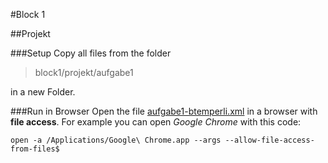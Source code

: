 #Block 1

##Projekt

###Setup
Copy all files from the folder
> block1/projekt/aufgabe1

in a new Folder.

###Run in Browser
Open the file [aufgabe1-btemperli.xml](https://github.com/btemperli/fhnw-dbc/blob/master/block1/projekt/aufgabe1/aufgabe1-btemperli.xml)
in a browser with **file access**. For example you can open *Google Chrome* with this code:

`open -a /Applications/Google\ Chrome.app --args --allow-file-access-from-files$`
